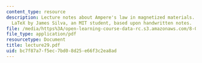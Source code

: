 ```yaml
---
content_type: resource
description: Lecture notes about Ampere's law in magnetized materials. Prepared in
  LaTeX by James Silva, an MIT student, based upon handwritten notes.
file: /media/https%3A/open-learning-course-data-rc.s3.amazonaws.com/8-022-physics-ii-electricity-and-magnetism-fall-2006/bc7f87a7f5ec7bd08d25e66f3c2ea8ad_lecture29.pdf
file_type: application/pdf
resourcetype: Document
title: lecture29.pdf
uid: bc7f87a7-f5ec-7bd0-8d25-e66f3c2ea8ad
---
```

